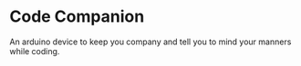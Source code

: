 # Code Companion

An arduino device to keep you company and tell you to mind your manners while coding.
